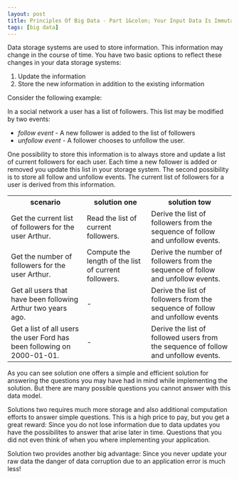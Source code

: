 ```yaml
---
layout: post
title: Principles Of Big Data - Part 1&colon; Your Input Data Is Immutable
tags: [big data]
---
```




Data storage systems are used to store information. This information may change in the course of time. You have two basic options to reflect these changes in your data storage systems:


1. Update the information
1. Store the new information in addition to the existing information

Consider the following example:

In a social network a user has a list of followers. This list may be modified by two events:

* *follow event* - A new follower is added to the list of followers
* *unfollow event* - A follower chooses to unfollow the user.

One possibility to store this information is to always store and update a list of current followers for each user. Each time a new follower is added or removed you update this list in your storage system.
The second possibility is to store all follow and unfollow events. The current list of followers for a user is derived from this information.


<table>
    <tr>
        <th>scenario</th>
        <th>solution one</th>
        <th>solution tow</th>
    </tr>
    <tr>
        <td>Get the current list of followers for the user Arthur.</td>
        <td>Read the list of current followers.</td>
        <td>Derive the list of followers from the sequence of follow and unfollow events.</td>
    </tr>
    <tr>
        <td>Get the number of followers for the user Arthur.</td>
        <td>Compute the length of the list of current followers.</td>
        <td>Derive the number of followers from the sequence of follow and unfollow events.</td>
    </tr>
    <tr>
        <td>Get all users that have been following Arthur two years ago.</td>
        <td>-</td>
        <td>Derive the list of followers from the sequence of follow and unfollow events</td>
    </tr>
    <tr>
        <td>Get a list of all users the user Ford has been following on 2000-01-01.</td>
        <td>-</td>
        <td>Derive the list of followed users from the sequence of follow and unfollow events.</td>
    </tr>
</table>



As you can see solution one offers a simple and efficient solution for answering the questions you may have had in mind while implementing the solution. But there are many possible questions you cannot answer with this data model.

Solutions two requires much more storage and also additional computation efforts to answer simple questions. This is a high price to pay, but you get a great reward: Since you do not lose information due to data updates you have the possibilites to answer that arise later in time. Questions that you did not even think of when you where implementing your application.

Solution two provides another big advantage: Since you never update your raw data the danger of data corruption due to an application error is much less!

